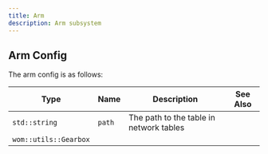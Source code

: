 ```yaml
---
title: Arm
description: Arm subsystem
---
```


## Arm Config

The arm config is as follows:

| Type | Name | Description | See Also |
| ---- | ---- | ----------- | -------- |
| `std::string` | `path` | The path to the table in network tables | |
| `wom::utils::Gearbox`
